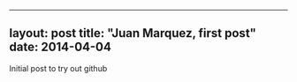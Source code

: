 ---
layout: post
title: "Juan Marquez, first post"
date: 2014-04-04
--

Initial post to try out github
